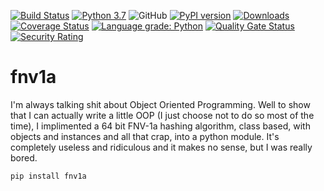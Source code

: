 [![Build Status](https://travis-ci.com/plasticuproject/fnv1a.svg?branch=master)](https://travis-ci.com/plasticuproject/fnv1a)
[![Python 3.7](https://img.shields.io/badge/python-3.6+-blue.svg)](https://www.python.org/downloads/release/python-370/)
![GitHub](https://img.shields.io/github/license/plasticuproject/fnv1a)
[![PyPI version](https://badge.fury.io/py/fnv1a.svg)](https://badge.fury.io/py/fnv1a)
[![Downloads](https://pepy.tech/badge/fnv1a)](https://pepy.tech/project/fnv1a)
[![Coverage Status](https://coveralls.io/repos/github/plasticuproject/fnv1a/badge.svg?branch=master)](https://coveralls.io/github/plasticuproject/fnv1a?branch=master)
[![Language grade: Python](https://img.shields.io/lgtm/grade/python/g/plasticuproject/fnv1a.svg?logo=lgtm&logoWidth=18)](https://lgtm.com/projects/g/plasticuproject/fnv1a/context:python)
[![Quality Gate Status](https://sonarcloud.io/api/project_badges/measure?project=plasticuproject_fnv1a&metric=alert_status)](https://sonarcloud.io/dashboard?id=plasticuproject_fnv1a)
[![Security Rating](https://sonarcloud.io/api/project_badges/measure?project=plasticuproject_fnv1a&metric=security_rating)](https://sonarcloud.io/dashboard?id=plasticuproject_fnv1a)

# fnv1a

I'm always talking shit about Object Oriented Programming. Well to show that I can 
actually write a little OOP (I just choose not to do so most of the time), I 
implimented a 64 bit FNV-1a hashing algorithm, class based, with objects and instances 
and all that crap, into a python module. It's completely useless and ridiculous and 
it makes no sense, but I was really bored.

```pip install fnv1a```

